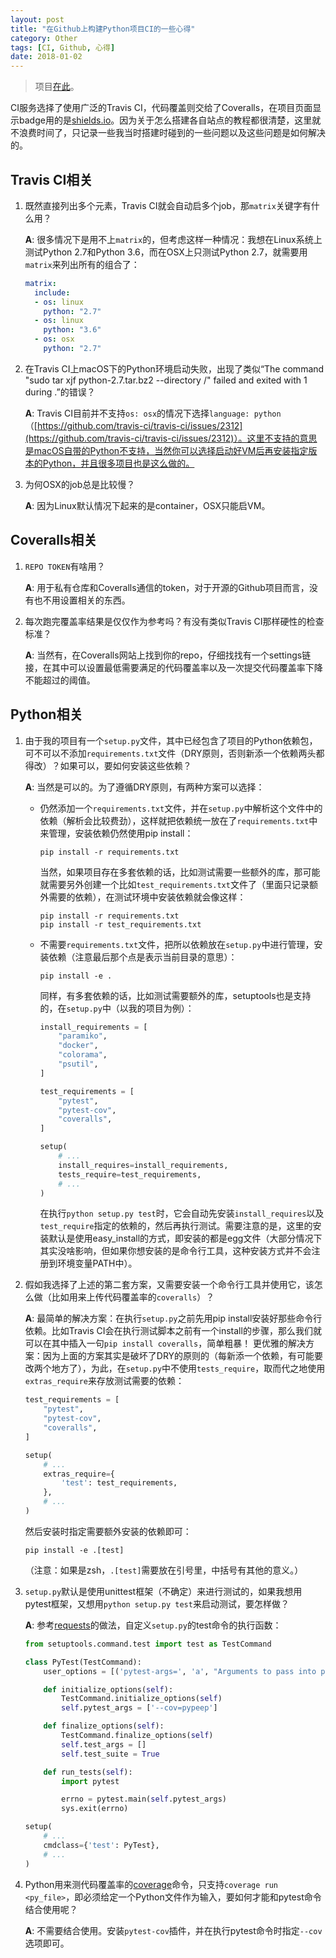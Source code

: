 ```yaml
---
layout: post
title: "在Github上构建Python项目CI的一些心得"
category: Other
tags: [CI, Github, 心得]
date: 2018-01-02
---
```


> 项目[在此](https://github.com/cuyu/pypeep)。

CI服务选择了使用广泛的Travis CI，代码覆盖则交给了Coveralls，在项目页面显示badge用的是[shields.io](https://github.com/badges/shields)。因为关于怎么搭建各自站点的教程都很清楚，这里就不浪费时间了，只记录一些我当时搭建时碰到的一些问题以及这些问题是如何解决的。

## Travis CI相关

1. 既然直接列出多个元素，Travis CI就会自动启多个job，那`matrix`关键字有什么用？
   
   **A**: 很多情况下是用不上`matrix`的，但考虑这样一种情况：我想在Linux系统上测试Python 2.7和Python 3.6，而在OSX上只测试Python 2.7，就需要用`matrix`来列出所有的组合了：

   ```yaml
   matrix:
     include:
     - os: linux
       python: "2.7"
     - os: linux
       python: "3.6"
     - os: osx
       python: "2.7"
   ```

2. 在Travis CI上macOS下的Python环境启动失败，出现了类似“The command "sudo tar xjf python-2.7.tar.bz2 --directory /" failed and exited with 1 during .”的错误？

   **A**: Travis CI目前并不支持`os: osx`的情况下选择`language: python`（[https://github.com/travis-ci/travis-ci/issues/2312](https://github.com/travis-ci/travis-ci/issues/2312)）。这里不支持的意思是macOS自带的Python不支持，当然你可以选择启动好VM后再安装指定版本的Python，并且很多项目也是这么做的。

3. 为何OSX的job总是比较慢？
   
   **A**: 因为Linux默认情况下起来的是container，OSX只能启VM。

<!--break-->

## Coveralls相关 ##

1. `REPO TOKEN`有啥用？
   
   **A**: 用于私有仓库和Coveralls通信的token，对于开源的Github项目而言，没有也不用设置相关的东西。
2. 每次跑完覆盖率结果是仅仅作为参考吗？有没有类似Travis CI那样硬性的检查标准？
   
   **A**: 当然有，在Coveralls网站上找到你的repo，仔细找找有一个settings链接，在其中可以设置最低需要满足的代码覆盖率以及一次提交代码覆盖率下降不能超过的阈值。

## Python相关 ##

1. 由于我的项目有一个`setup.py`文件，其中已经包含了项目的Python依赖包，可不可以不添加`requirements.txt`文件（DRY原则，否则新添一个依赖两头都得改）？如果可以，要如何安装这些依赖？
   
   **A**: 当然是可以的。为了遵循DRY原则，有两种方案可以选择：

   - 仍然添加一个`requirements.txt`文件，并在`setup.py`中解析这个文件中的依赖（解析会比较费劲），这样就把依赖统一放在了`requirements.txt`中来管理，安装依赖仍然使用pip install：

     ```
     pip install -r requirements.txt
     ```

     当然，如果项目存在多套依赖的话，比如测试需要一些额外的库，那可能就需要另外创建一个比如`test_requirements.txt`文件了（里面只记录额外需要的依赖），在测试环境中安装依赖就会像这样：

     ```
     pip install -r requirements.txt
     pip install -r test_requirements.txt
     ```

   - 不需要`requirements.txt`文件，把所以依赖放在`setup.py`中进行管理，安装依赖（注意最后那个点是表示当前目录的意思）：

     ```
     pip install -e .
     ```

     同样，有多套依赖的话，比如测试需要额外的库，setuptools也是支持的，在`setup.py`中（以我的项目为例）：

     ```python
     install_requirements = [
         "paramiko",
         "docker",
         "colorama",
         "psutil",
     ]

     test_requirements = [
         "pytest",
         "pytest-cov",
         "coveralls",
     ]

     setup(
         # ...
         install_requires=install_requirements,
         tests_require=test_requirements,
         # ...
     )
     ```

     在执行`python setup.py test`时，它会自动先安装`install_requires`以及`test_require`指定的依赖的，然后再执行测试。需要注意的是，这里的安装默认是使用easy_install的方式，即安装的都是egg文件（大部分情况下其实没啥影响，但如果你想安装的是命令行工具，这种安装方式并不会注册到环境变量PATH中）。

2. 假如我选择了上述的第二套方案，又需要安装一个命令行工具并使用它，该怎么做（比如用来上传代码覆盖率的`coveralls`）？
   
   **A**: 最简单的解决方案：在执行`setup.py`之前先用pip install安装好那些命令行依赖。比如Travis CI会在执行测试脚本之前有一个install的步骤，那么我们就可以在其中插入一句`pip install coveralls`，简单粗暴！
   更优雅的解决方案：因为上面的方案其实是破坏了DRY的原则的（每新添一个依赖，有可能要改两个地方了），为此，在`setup.py`中不使用`tests_require`，取而代之地使用`extras_require`来存放测试需要的依赖：

   ```python
   test_requirements = [
       "pytest",
       "pytest-cov",
       "coveralls",
   ]

   setup(
       # ...
       extras_require={
           'test': test_requirements,
       },
       # ...
   )
   ```

   然后安装时指定需要额外安装的依赖即可：

   ```
   pip install -e .[test]
   ```

   （注意：如果是zsh，`.[test]`需要放在引号里，中括号有其他的意义。）

3. `setup.py`默认是使用unittest框架（不确定）来进行测试的，如果我想用pytest框架，又想用`python setup.py test`来启动测试，要怎样做？
   
   **A**: 参考[requests](https://github.com/requests/requests/blob/master/setup.py)的做法，自定义`setup.py`的test命令的执行函数：

   ```python
   from setuptools.command.test import test as TestCommand

   class PyTest(TestCommand):
       user_options = [('pytest-args=', 'a', "Arguments to pass into py.test")]

       def initialize_options(self):
           TestCommand.initialize_options(self)
           self.pytest_args = ['--cov=pypeep']

       def finalize_options(self):
           TestCommand.finalize_options(self)
           self.test_args = []
           self.test_suite = True

       def run_tests(self):
           import pytest

           errno = pytest.main(self.pytest_args)
           sys.exit(errno)

   setup(
       # ...
       cmdclass={'test': PyTest},
       # ...
   )
   ```

4. Python用来测代码覆盖率的[coverage](https://coverage.readthedocs.io/en/coverage-4.4.2/index.html)命令，只支持`coverage run <py_file>`，即必须给定一个Python文件作为输入，要如何才能和pytest命令结合使用呢？
   
   **A**: 不需要结合使用。安装`pytest-cov`插件，并在执行pytest命令时指定`--cov`选项即可。